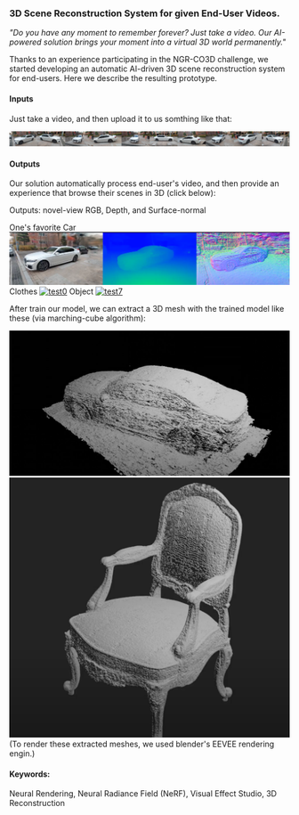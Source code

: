 ### 3D Scene Reconstruction System for given End-User Videos.

*"Do you have any moment to remember forever? Just take a video. Our AI-powered solution brings your moment into a virtual 3D world permanently."*

Thanks to an experience participating in the NGR-CO3D challenge, we started developing an automatic AI-driven 3D scene reconstruction system for end-users. Here we describe the resulting prototype.

#### Inputs
Just take a video, and then upload it to us somthing like that:

<p align="center">
<img src="https://raw.githubusercontent.com/taey16/taey16.github.io/main/assets/NGR_CO3D_ECCV2022/car_seq.png" class="inline"/>
</p>

#### Outputs
Our solution automatically process end-user's video, and then provide an experience that browse their scenes in 3D (click below): 

Outputs: novel-view RGB, Depth, and Surface-normal

One's favorite Car
[![test5](https://raw.githubusercontent.com/taey16/taey16.github.io/main/assets/NGR_CO3D_ECCV2022/test5_thumb.png)](https://drive.google.com/file/d/13ul2QUZQqrxA7fv08BoD_UDuJmsoGGc7/view?usp=share_link)
Clothes
[![test0](https://raw.githubusercontent.com/taey16/taey16.github.io/main/assets/NGR_CO3D_ECCV2022/test0_thumb.png)](https://drive.google.com/file/d/1lkLYecAC25GBwaWyiHZb_rHGOIXVyiEX/view?usp=share_link)
Object
[![test7](https://raw.githubusercontent.com/taey16/taey16.github.io/main/assets/NGR_CO3D_ECCV2022/test7_thumb.png)](https://drive.google.com/file/d/1DPaCDI4Zn2paZ7SyyUiCvRp3XPm2AvaY/view?usp=share_link)

After train our model, we can extract a 3D mesh with the trained model like these (via marching-cube algorithm):

[![test5_mesh](https://raw.githubusercontent.com/taey16/taey16.github.io/main/assets/NGR_CO3D_ECCV2022/test5_mesh_thumb.png)](https://drive.google.com/file/d/1biIsZi_UN2SNJxQMQh6tDJdYRmQSeGsg/view?usp=share_link)
[![chair_mesh](https://raw.githubusercontent.com/taey16/taey16.github.io/main/assets/NGR_CO3D_ECCV2022/chair_mesh_thumb.png)](https://drive.google.com/file/d/13iyRp7lueqUXM7Ww3XbrfbqovyH2gyFr/view?usp=share_link)
(To render these extracted meshes, we used blender's EEVEE rendering engin.)


#### Keywords:
Neural Rendering, Neural Radiance Field (NeRF), Visual Effect Studio, 3D Reconstruction
